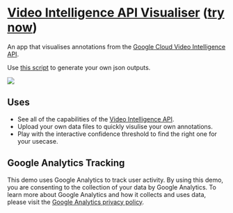 # [Video Intelligence API Visualiser](https://zackakil.github.io/video-intelligence-api-visualiser/) ([try now](https://zackakil.github.io/video-intelligence-api-visualiser/))

An app that visualises annotations from the [Google Cloud Video Intelligence API](https://cloud.google.com/video-intelligence?utm_source=ext&utm_medium=partner&utm_campaign=CDR_zac_aiml_vid_intel_demo_interactive%20demo_060221&utm_content=-).

Use [this script](https://github.com/ZackAkil/video-intelligence-api-visualiser/blob/main/run_video_intelligence.py) to generate your own json outputs.

![](assets/vid_intel_demo.gif)

## Uses
- See all of the capabilities of the [Video Intelligence API](https://cloud.google.com/video-intelligence?utm_source=ext&utm_medium=partner&utm_campaign=CDR_zac_aiml_vid_intel_demo_interactive%20demo_060221&utm_content=-).
- Upload your own data files to quickly visulise your own annotations.
- Play with the interactive confidence threshold to find the right one for your usecase.

## Google Analytics Tracking

This demo uses Google Analytics to track user activity. By using this demo, you are consenting to the collection of your data by Google Analytics. To learn more about Google Analytics and how it collects and uses data, please visit the [Google Analytics privacy policy](https://policies.google.com/privacy).
